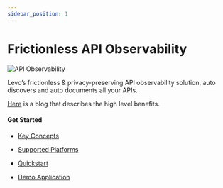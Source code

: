 ```yaml
---
sidebar_position: 1
---
```


# Frictionless API Observability
![API Observability](../assets/api-observability.svg)

Levo’s frictionless & privacy-preserving API observability solution, auto discovers and auto documents all your APIs.

[Here](https://levo.ai/frictionless-api-observability/) is a blog that describes the high level benefits.

#### Get Started

- [Key Concepts](/guides/key-concepts)

- [Supported Platforms](/guides/supported-platforms.md)

- [Quickstart](/quickstart)

- [Demo Application](demo-application.md)

